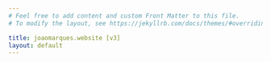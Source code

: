 ```yaml
---
# Feel free to add content and custom Front Matter to this file.
# To modify the layout, see https://jekyllrb.com/docs/themes/#overriding-theme-defaults

title: joaomarques.website [v3]
layout: default
---
```


